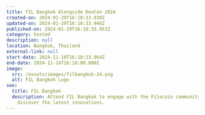 ```yaml
---
title: FIL Bangkok Alongside DevCon 2024
created-on: 2024-01-29T16:18:33.938Z
updated-on: 2024-01-29T16:18:33.946Z
published-on: 2024-01-29T16:18:33.953Z
category: hosted
description: null
location: Bangkok, Thailand
external-link: null
start-date: 2024-11-10T16:18:33.964Z
end-date: 2024-11-14T16:18:00.000Z
image:
  src: /assets/images/filbangkok-24.png
  alt: FIL Bangkok Logo
seo:
  title: FIL Bangkok
  description: Attend FIL Bangkok to engage with the Filecoin community and
    discover the latest innovations.
---
```

